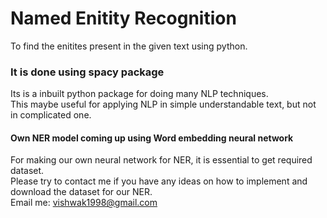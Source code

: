 # Named Enitity Recognition   
To find the enitites present in the given text using python. 

### It is done using spacy package    
Its is a inbuilt python package for doing many NLP techniques.   
This maybe useful for applying NLP in simple understandable text, but not in complicated one.   

#### Own NER model coming up using Word embedding neural network
For making our own neural network for NER, it is essential to get required dataset.   
Please try to contact me if you have any ideas on how to implement and download the dataset for our NER.   
Email me: vishwak1998@gmail.com 